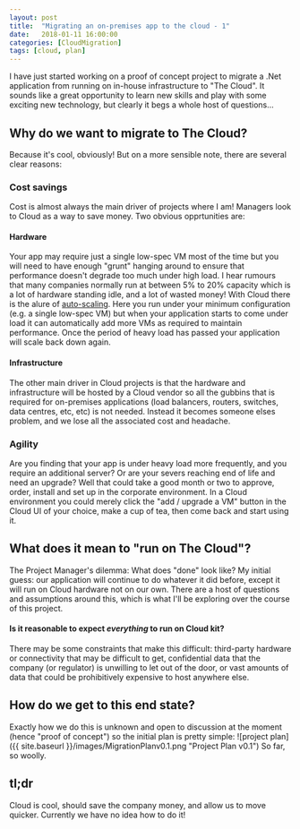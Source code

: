 ```yaml
---
layout: post
title:  "Migrating an on-premises app to the cloud - 1"
date:   2018-01-11 16:00:00
categories: [CloudMigration]
tags: [cloud, plan]
---
```


I have just started working on a proof of concept project to migrate a .Net application from running on in-house infrastructure to "The Cloud". It sounds like a great opportunity to learn new skills and play with some exciting new technology, but clearly it begs a whole host of questions...

## Why do we want to migrate to The Cloud?
Because it's cool, obviously! But on a more sensible note, there are several clear reasons:
### Cost savings
Cost is almost always the main driver of projects where I am! Managers look to Cloud as a way to save money. Two obvious opprtunities are:
#### Hardware
Your app may require just a single low-spec VM most of the time but you will need to have enough "grunt" hanging around to ensure that performance doesn't degrade too much under high load. I hear rumours that many companies normally run at between 5% to 20% capacity which is a lot of hardware standing idle, and a lot of wasted money!
With Cloud there is the alure of [auto-scaling](https://en.wikipedia.org/wiki/Autoscaling). Here you run under your minimum configuration (e.g. a single low-spec VM) but when your application starts to come under load it can automatically add more VMs as required to maintain performance. Once the period of heavy load has passed your application will scale back down again.
#### Infrastructure
The other main driver in Cloud projects is that the hardware and infrastructure will be hosted by a Cloud vendor so all the gubbins that is required for on-premises applications (load balancers, routers, switches, data centres, etc, etc) is not needed. Instead it becomes someone elses problem, and we lose all the associated cost and headache.

### Agility
Are you finding that your app is under heavy load more frequently, and you require an additional server? Or are your severs reaching end of life and need an upgrade? Well that could take a good month or two to approve, order, install and set up in the corporate environment. In a Cloud environment you could merely click the "add / upgrade a VM" button in the Cloud UI of your choice, make a cup of tea, then come back and start using it.

## What does it mean to "run on The Cloud"?
The Project Manager's dilemma: What does "done" look like? My initial guess: our application will continue to do whatever it did before, except it will run on Cloud hardware not on our own. There are a host of questions and assumptions around this, which is what I'll be exploring over the course of this project.
#### Is it reasonable to expect _everything_ to run on Cloud kit?
There may be some constraints that make this difficult: third-party hardware or connectivity that may be difficult to get, confidential data that the company (or regulator) is unwilling to let out of the door, or vast amounts of data that could be prohibitively expensive to host anywhere else.

## How do we get to this end state?
Exactly how we do this is unknown and open to discussion at the moment (hence "proof of concept") so the initial plan is pretty simple:
![project plan]({{ site.baseurl }}/images/MigrationPlanv0.1.png "Project Plan v0.1")
So far, so woolly.

## tl;dr
Cloud is cool, should save the company money, and allow us to move quicker. Currently we have no idea how to do it!
